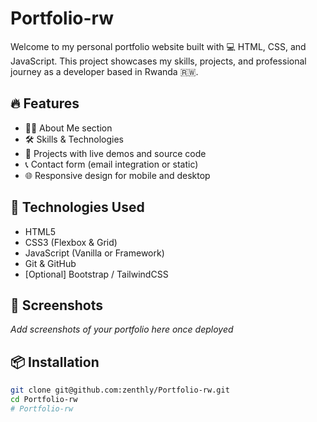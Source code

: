 # Portfolio-rw

Welcome to my personal portfolio website built with 💻 HTML, CSS, and JavaScript. This project showcases my skills, projects, and professional journey as a developer based in Rwanda 🇷🇼.

## 🔥 Features

- 🧑‍💼 About Me section
- 🛠️ Skills & Technologies
- 📁 Projects with live demos and source code
- 📞 Contact form (email integration or static)
- 🌐 Responsive design for mobile and desktop

## 🚀 Technologies Used

- HTML5
- CSS3 (Flexbox & Grid)
- JavaScript (Vanilla or Framework)
- Git & GitHub
- [Optional] Bootstrap / TailwindCSS

## 📸 Screenshots

_Add screenshots of your portfolio here once deployed_

## 📦 Installation

```bash
git clone git@github.com:zenthly/Portfolio-rw.git
cd Portfolio-rw
# Portfolio-rw
